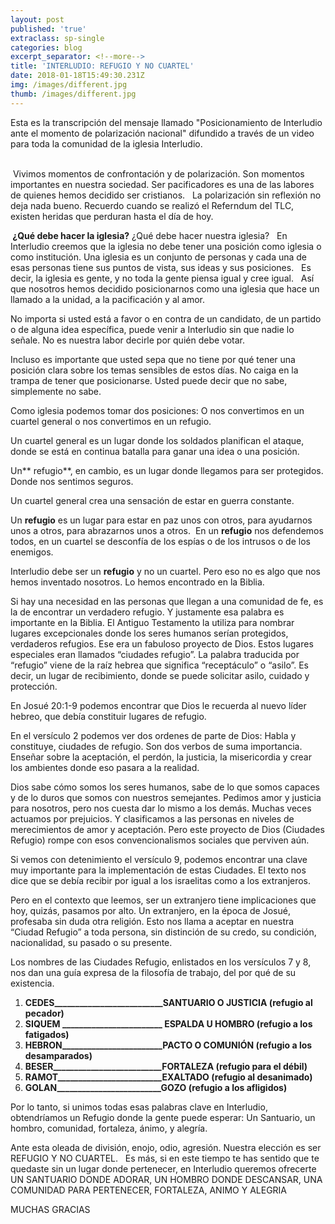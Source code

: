 ```yaml
---
layout: post
published: 'true'
extraclass: sp-single
categories: blog
excerpt_separator: <!--more-->
title: 'INTERLUDIO: REFUGIO Y NO CUARTEL'
date: 2018-01-18T15:49:30.231Z
img: /images/different.jpg
thumb: /images/different.jpg
---
```

Esta es la transcripción del mensaje llamado "Posicionamiento de Interludio ante el momento de polarización nacional" difundido a través de un video para toda la comunidad de la iglesia Interludio. 

<!--more-->

\
 Vivimos momentos de confrontación y de polarización. Son momentos importantes en nuestra sociedad. Ser pacificadores es una de las labores de quienes hemos decidido ser cristianos.   La polarización sin reflexión no deja nada bueno. Recuerdo cuando se realizó el Referndum del TLC, existen heridas que perduran hasta el día de hoy.  

** ¿Qué debe hacer la iglesia?** ¿Qué debe hacer nuestra iglesia?   En Interludio creemos que la iglesia no debe tener una posición como iglesia o como institución.  Una iglesia es un conjunto de personas y cada una de esas personas tiene sus puntos de vista, sus ideas y sus posiciones.   Es decir, la iglesia es gente, y no toda la gente piensa igual y cree igual.   Así que nosotros hemos decidido posicionarnos como una iglesia que hace un llamado a la unidad, a la pacificación y al amor.   

No importa si usted está a favor o en contra de un candidato, de un partido o de alguna idea específica, puede venir a Interludio sin que nadie lo señale. No es nuestra labor decirle por quién debe votar.   

Incluso es importante que usted sepa que no tiene por qué tener una posición clara sobre los temas sensibles de estos días. No caiga en la trampa de tener que posicionarse. Usted puede decir que no sabe, simplemente no sabe.   

Como iglesia podemos tomar dos posiciones: O nos convertimos en un cuartel general o nos convertimos en un refugio.   

Un cuartel general es un lugar donde los soldados planifican el ataque, donde se está en continua batalla para ganar una idea o una posición.  

Un** refugio**, en cambio, es un lugar donde llegamos para ser protegidos. Donde nos sentimos seguros.  

Un cuartel general crea una sensación de estar en guerra constante.  

Un **refugio** es un lugar para estar en paz unos con otros, para ayudarnos unos a otros, para abrazarnos unos a otros.  En un **refugio** nos defendemos todos, en un cuartel se desconfía de los espías o de los intrusos o de los enemigos.   

Interludio debe ser un **refugio** y no un cuartel. Pero eso no es algo que nos hemos inventado nosotros.  Lo hemos encontrado en la Biblia.   

Si hay una necesidad en las personas que llegan a una comunidad de fe, es la de encontrar un verdadero refugio. Y justamente esa palabra es importante en la Biblia. El Antiguo Testamento la utiliza para nombrar lugares excepcionales donde los seres humanos serían protegidos, verdaderos refugios. Ese era un fabuloso proyecto de Dios. Estos lugares especiales eran llamados “ciudades refugio”. La palabra traducida por “refugio” viene de la raíz hebrea que significa “receptáculo” o “asilo”. Es decir, un lugar de recibimiento, donde se puede solicitar asilo, cuidado y protección. 

En Josué 20:1-9 podemos encontrar que Dios le recuerda al nuevo líder hebreo, que debía constituir lugares de refugio. 

En el versículo 2 podemos ver dos ordenes de parte de Dios: Habla y constituye, ciudades de refugio.  Son dos verbos de suma importancia. Enseñar sobre la aceptación, el perdón, la justicia, la misericordia y crear los ambientes donde eso pasara a la realidad.   

Dios sabe cómo somos los seres humanos, sabe de lo que somos capaces y de lo duros que somos con nuestros semejantes. Pedimos amor y justicia para nosotros, pero nos cuesta dar lo mismo a los demás. Muchas veces actuamos por prejuicios. Y clasificamos a las personas en niveles de merecimientos de amor y aceptación. Pero este proyecto de Dios (Ciudades Refugio) rompe con esos convencionalismos sociales que perviven aún.  

Si vemos con detenimiento el versículo 9, podemos encontrar una clave muy importante para la implementación de estas Ciudades. El texto nos dice que se debía recibir por igual a los israelitas como a los extranjeros. 

Pero en el contexto que leemos, ser un extranjero tiene implicaciones que hoy, quizás, pasamos por alto. Un extranjero, en la época de Josué, profesaba sin duda otra religión. Esto nos llama a aceptar en nuestra “Ciudad Refugio” a toda persona, sin distinción de su credo, su condición, nacionalidad, su pasado o su presente.

Los nombres de las Ciudades Refugio, enlistados en los versículos 7 y 8, nos dan una guía expresa de la filosofía de trabajo, del por qué de su existencia. 

1. **CEDES\_\_\_\_\_\_\_\_\_\_\_\_\_\_\_\_\_\_\_\_\_\_\_\_\_\_SANTUARIO O JUSTICIA (refugio al pecador)**
2. **SIQUEM \_\_\_\_\_\_\_\_\_\_\_\_\_\_\_\_\_\_\_\_\_\_\_\_ ESPALDA U HOMBRO (refugio a los fatigados)**
3. **HEBRON\_\_\_\_\_\_\_\_\_\_\_\_\_\_\_\_\_\_\_\_\_\_\_\_PACTO O COMUNIÓN (refugio a los desamparados)**
4. **BESER\_\_\_\_\_\_\_\_\_\_\_\_\_\_\_\_\_\_\_\_\_\_\_\_\_\_FORTALEZA (refugio para el débil)**
5. **RAMOT\_\_\_\_\_\_\_\_\_\_\_\_\_\_\_\_\_\_\_\_\_\_\_\__EXALTADO (refugio al desanimado)**
6. **GOLAN\_\_\_\_\_\_\_\_\_\_\_\_\_\_\_\_\_\_\_\_\_\_\_\__GOZO (refugio a los afligidos) **

Por lo tanto, si unimos todas esas palabras clave en Interludio, obtendríamos un Refugio donde la gente puede esperar: Un Santuario, un hombro, comunidad, fortaleza, ánimo, y alegría.

Ante esta oleada de división, enojo, odio, agresión. Nuestra elección es ser REFUGIO Y NO CUARTEL.   Es más, si en este tiempo te has sentido que te quedaste sin un lugar donde pertenecer, en Interludio queremos ofrecerte UN SANTUARIO DONDE ADORAR, UN HOMBRO DONDE DESCANSAR, UNA COMUNIDAD PARA PERTENECER, FORTALEZA, ANIMO Y ALEGRIA 

MUCHAS GRACIAS
